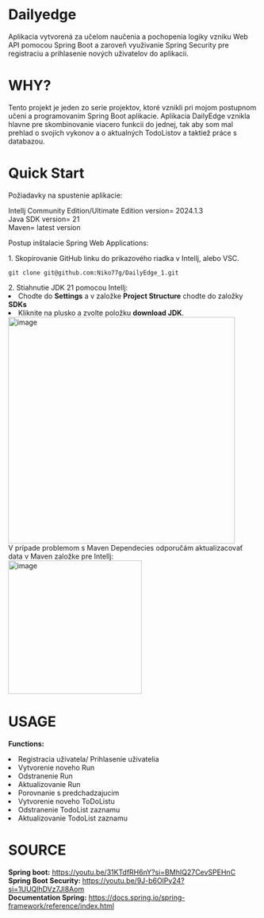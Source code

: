# Dailyedge
Aplikacia vytvorená za učelom naučenia a pochopenia logiky vzniku Web API pomocou Spring Boot a zaroveň využivanie Spring Security pre registraciu a prihlasenie nových uživatelov do aplikacii. 

# WHY?
Tento projekt je jeden zo serie projektov, ktoré vznikli pri mojom postupnom učeni a programovanim Spring Boot aplikacie. Aplikacia DailyEdge vznikla hlavne pre skombinovanie viacero funkcii do jednej, tak aby som mal prehlad o svojích vykonov a o aktualných TodoListov a taktiež práce s databazou.

# Quick Start
Požiadavky na spustenie aplikacie:
<div>Intellj Community Edition/Ultimate Edition version= 2024.1.3</div>
<div>Java SDK version= 21</div>
<div>Maven= latest version</div>

Postup inštalacie Spring Web Applications:
<div>1. Skopirovanie GitHub linku do prikazového riadka v Intellj, alebo VSC. </div>
 <div class="snippet-clipboard-content notranslate position-relative overflow-auto" data-snippet-clipboard-copy-content="git@github.com:Niko77g/DailyEdge_1.git">
  <pre lang="terminal" class="notranslate"><code>git clone git@github.com:Niko77g/DailyEdge_1.git</code></pre>
</div>
<div>2. Stiahnutie JDK 21 pomocou Intellj:</div>
<div><li>Chodte do <strong>Settings</strong> a v založke <strong>Project Structure</strong> chodte do založky <strong>SDKs</strong> </li></div>
<div> <li>Kliknite na plusko a zvolte položku <strong>download JDK</strong>.</div></li>
<img width="457" alt="image" src="https://github.com/Niko77g/DailyEdge_1/assets/94113127/2f53fdcf-311e-4b0c-b677-bd4ec082b496">
<div>V prípade problemom s Maven Dependecies odporučám aktualizacovať data v Maven založke pre Intellj:</div>
<img width="269" alt="image" src="https://github.com/Niko77g/DailyEdge_1/assets/94113127/90a50b6a-4303-4178-b87c-6d65763e6cda">

# USAGE
<strong>Functions:</strong>
<div><li>Registracia uživatela/ Prihlasenie uživatelia</li></div>
<div><li>Vytvorenie noveho Run </li></div>
<div><li></lid>Odstranenie Run</li></div>
<div><li>Aktualizovanie Run</li></div>
<div><li>Porovnanie s predchadzajucim</li></div>
<div><li>Vytvorenie noveho ToDoListu</li></div>
<div><li>Odstranenie TodoList zaznamu</li></div>
<div><li>Aktualizovanie TodoList zaznamu</li></div>

# SOURCE
<strong><div>Spring boot:</strong> https://youtu.be/31KTdfRH6nY?si=BMhIQ27CevSPEHnC</div>
<strong><div>Spring Boot Security: </strong>https://youtu.be/9J-b6OlPy24?si=1UUQlhDVz7Jl8Aom</div>
<strong><div>Documentation Spring:</strong> https://docs.spring.io/spring-framework/reference/index.html</div>


